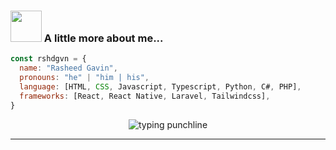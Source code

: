 ### <img src="https://media.giphy.com/media/VgCDAzcKvsR6OM0uWg/giphy.gif" width="50"> A little more about me...  

```javascript
const rshdgvn = {
  name: "Rasheed Gavin",
  pronouns: "he" | "him | his",
  language: [HTML, CSS, Javascript, Typescript, Python, C#, PHP],
  frameworks: [React, React Native, Laravel, Tailwindcss],
}
```
<div align="center">
  <img src="https://readme-typing-svg.demolab.com?font=Fira+Code&size=28&duration=3600&pause=1000&color=ff79c6&center=true&vCenter=true&width=760&height=90&lines=You%E2%80%99re+the+semicolon+to+my+statements+%E2%80%94" alt="typing punchline"/>
</div>

---

